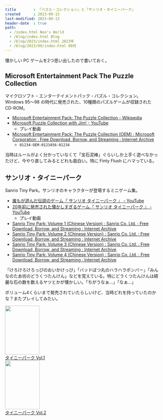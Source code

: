 ```yaml
---
title        : 「パズル・コレクション」と「サンリオ・タイニーパーク」
created      : 2023-09-13
last-modified: 2023-09-13
header-date  : true
path:
  - /index.html Neo's World
  - /blog/index.html Blog
  - /blog/2023/index.html 2023年
  - /blog/2023/09/index.html 09月
---
```


懐かしい PC ゲームを2つ思い出したので書いておく。

## Microsoft Entertainment Pack The Puzzle Collection

マイクロソフト・エンターテイメントパック・パズル・コレクション。Windows 95～98 の時代に発売された、10種類のパズルゲームが収録された CD-ROM。

- [Microsoft Entertainment Pack: The Puzzle Collection - Wikipedia](https://en.wikipedia.org/wiki/Microsoft_Entertainment_Pack:_The_Puzzle_Collection)
- [Microsoft Puzzle Collection with Jim! - YouTube](https://www.youtube.com/watch?v=IdJcu7rVVQs)
  - プレイ動画
- [Microsoft Entertainment Pack: The Puzzle Collection (OEM) : Microsoft Corporation : Free Download, Borrow, and Streaming : Internet Archive](https://archive.org/details/Microsoft_Entertainment_Pack_The_Puzzle_Collection_OEM)
  - `01234-OEM-0123456-01234`

当時はルールがよく分かっていなくて「宝石泥棒」ぐらいしか上手く遊べなかったけど、今やり直してみるとどれも面白い。特に Finty Flush にハマっている。

## サンリオ・タイニーパーク

Sanrio Tiny Park。サンリオのキャラクターが登場するミニゲーム集。

- [誰もが遊んだ伝説のゲーム『 サンリオ タイニーパーク 』 - YouTube](https://www.youtube.com/watch?v=_FM2-pmP6aA)
- [20年前に発売された懐かしすぎるゲーム『 サンリオ タイニーパーク 』 - YouTube](https://www.youtube.com/watch?v=RBOY-gCCRzM)
  - プレイ動画
- [Sanrio Tiny Park: Volume 1 (Chinese Version) : Sanrio Co. Ltd. : Free Download, Borrow, and Streaming : Internet Archive](https://archive.org/details/sanriotinyparkvol1)
- [Sanrio Tiny Park: Volume 2 (Chinese Version) : Sanrio Co. Ltd. : Free Download, Borrow, and Streaming : Internet Archive](https://archive.org/details/sanriotinyparkvol2)
- [Sanrio Tiny Park: Volume 3 (Chinese Version) : Sanrio Co. Ltd. : Free Download, Borrow, and Streaming : Internet Archive](https://archive.org/details/sanriotinyparkvol3)
- [Sanrio Tiny Park: Volume 4 (Chinese Version) : Sanrio Co. Ltd. : Free Download, Borrow, and Streaming : Internet Archive](https://archive.org/details/sanriotinyparkvol4)

「けろけろけろっぴのおいかけっぴ」「バッドばつ丸のハラハラボンバー」「みんなのたあ坊のどうくつたんけん」などを覚えている。特にどうくつたんけんは綺麗な石の数を数えるヤツとかが懐かしい。「ちがうなぁ…」「なぁ…」

ボリューム4くらいまで発売されていたらしいけど、当時どれを持っていたのかな？またプレイしてみたい。

<div class="ad-amazon">
  <div class="ad-amazon-image">
    <a href="https://www.amazon.co.jp/dp/B00006RDBU?tag=neos21-22&amp;linkCode=osi&amp;th=1&amp;psc=1">
      <img src="https://m.media-amazon.com/images/I/516MN1RRBKL._SL160_.jpg" width="113" height="160">
    </a>
  </div>
  <div class="ad-amazon-info">
    <div class="ad-amazon-title">
      <a href="https://www.amazon.co.jp/dp/B00006RDBU?tag=neos21-22&amp;linkCode=osi&amp;th=1&amp;psc=1">タイニーパーク Vol.1</a>
    </div>
  </div>
</div>

<div class="ad-amazon">
  <div class="ad-amazon-image">
    <a href="https://www.amazon.co.jp/dp/B00006RDBV?tag=neos21-22&amp;linkCode=osi&amp;th=1&amp;psc=1">
      <img src="https://m.media-amazon.com/images/I/51KNMJK045L._SL160_.jpg" width="114" height="160">
    </a>
  </div>
  <div class="ad-amazon-info">
    <div class="ad-amazon-title">
      <a href="https://www.amazon.co.jp/dp/B00006RDBV?tag=neos21-22&amp;linkCode=osi&amp;th=1&amp;psc=1">タイニーパーク Vol.2</a>
    </div>
  </div>
</div>
